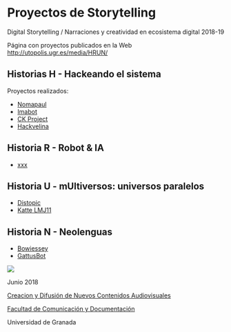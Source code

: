 # Proyectos de Storytelling 

Digital Storytelling / Narraciones y creatividad en ecosistema digital 2018-19

Página con proyectos publicados en la Web http://utopolis.ugr.es/media/HRUN/ 

## Historias H - Hackeando el sistema 

Proyectos realizados: 

- [Nomapaul](https://github.com/Nomapaul/storytelling/blob/master/2019/H2_NOMAPAUL.md) 
- [Imabot](https://github.com/Hack010101er/storytelling/blob/master/2019/H1.md) 
- [CK Project](https://github.com/mariina611/storytelling/blob/master/)
- [Hackvelina](https://github.com/palaferia/storytelling/blob/master/2019/Plantilla.md)




## Historia R - Robot & IA 

- [xxx]()


## Historia U - mUltiversos: universos paralelos


- [Distopic](https://github.com/Distopic/storytelling/blob/master/2019/U1_Distopic.md)
- [Katte LMJ11](https://github.com/LMJ11/storytelling/blob/master/2019/Plantillla-proyecto.md)

## Historia N - Neolenguas 

- [Bowiessey](https://github.com/Bowiessey/storytelling)
- [GattusBot](https://github.com/Riobaria/storytelling/blob/master/2019/Plantillla-proyecto.md)


![](https://upload.wikimedia.org/wikipedia/commons/thumb/6/62/CC-BY-SA-Andere_Wikis_%28v%29.svg/200px-CC-BY-SA-Andere_Wikis_%28v%29.svg.png)

Junio 2018 

[Creacion y Difusión de Nuevos Contenidos Audiovisuales](http://utopolis.ugr.es/medialab)

[Facultad de Comunicación y Documentación](http://fcd.ugr.es)

Universidad de Granada
